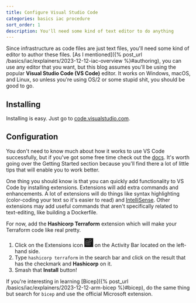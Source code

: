 ```yaml
---
title: Configure Visual Studio Code
categories: basics iac procedure
sort_order: 1
description: You'll need some kind of text editor to do anything
---
```

Since infrastructure as code files are just text files, you'll need some kind of editor to author these files. [As I mentioned]({% post_url /basics/iac/explainers/2023-12-12-iac-overview %}#authoring), you can use any editor that you want, but this blog assumes you'll be using the popular **Visual Studio Code (VS Code)** editor.<!--more--> It works on Windows, macOS, and Linux, so unless you're using OS/2 or some stupid shit, you should be good to go.

## Installing

Installing is easy. Just go to [code.visualstudio.com](https://code.visualstudio.com/).

## Configuration

You don't need to know much about how it works to use VS Code successfully, but if you've got some free time check out the [docs](https://code.visualstudio.com/docs). It's worth going over the Getting Started section because you'll find there a lot of little tips that will enable you to work better.

One thing you should know is that you can quickly add functionality to VS Code by installing extensions. Extensions will add extra commands and enhancements. A lot of extensions will do things like syntax highlighting (color-coding your text so it's easier to read) and [IntelliSense](https://code.visualstudio.com/docs/editor/intellisense). Other extensions may add useful commands that aren't specifically related to text-editing, like building a Dockerfile.

For now, add the **Hashicorp Terraform** extension which will make your Terraform code like real pretty.

1. Click on the Extensions icon ![VS Code Extensions icon](/assets/images/posts/vscode-extensions.png) on the Activity Bar located on the left-hand side.
1. Type `hashicorp terraform` in the search bar and click on the result that has the checkmark and **Hashicorp** on it.
1. Smash that **Install** button!

If you're interesting in learning [Bicep]({% post_url /basics/iac/explainers/2023-12-12-arm-bicep %}#bicep), do the same thing but search for `bicep` and use the official Microsoft extension.